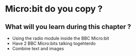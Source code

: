 # Micro:bit do you copy ?

## What will you learn during this chapter ?

* Using the radio module inside the BBC Micro:bit
* Have 2 BBC Micro:bits talking togehterdo
* Combine text and images
